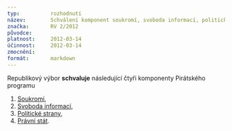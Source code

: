 ```yaml
---
typ:          rozhodnutí
název:        Schválení komponent soukromí, svoboda informací, politické strany a právní stát
značka:       RV 2/2012
původce:      
platnost:     2012-03-14
účinnost:     2012-03-14
zmocnění:     
formát:       markdown
---
```


Republikový výbor **schvaluje** následující čtyři komponenty Pirátského programu

1. [Soukromí](http://www.pirati.cz/program/soukromi),
2. [Svoboda informací](http://www.pirati.cz/program/svoboda_informaci),
3. [Politické strany](http://www.pirati.cz/program/politicke_strany),
4. [Právní stát](http://www.pirati.cz/program/pravni_stat).
